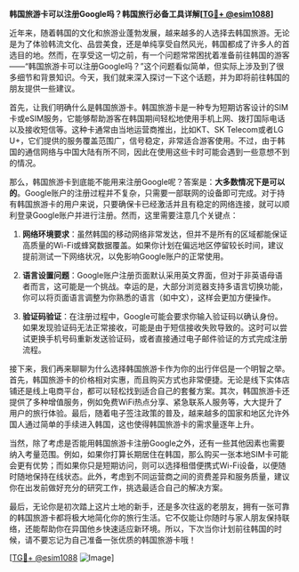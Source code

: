 **韩国旅游卡可以注册Google吗？韩国旅行必备工具详解[[TG💪+ @esim1088](https://t.me/s/esim1088)]**

近年来，随着韩国的文化和旅游业蓬勃发展，越来越多的人选择去韩国旅游。无论是为了体验韩流文化、品尝美食，还是单纯享受自然风光，韩国都成了许多人的首选目的地。然而，在享受这一切之前，有一个问题常常困扰着准备前往韩国的游客——“韩国旅游卡可以注册Google吗？”这个问题看似简单，但实际上涉及到了很多细节和背景知识。今天，我们就来深入探讨一下这个话题，并为即将前往韩国的朋友提供一些建议。

首先，让我们明确什么是韩国旅游卡。韩国旅游卡是一种专为短期访客设计的SIM卡或eSIM服务，它能够帮助游客在韩国期间轻松地使用手机上网、拨打国际电话以及接收短信等。这种卡通常由当地运营商推出，比如KT、SK Telecom或者LG U+，它们提供的服务覆盖范围广，信号稳定，非常适合游客使用。不过，由于韩国的通信网络与中国大陆有所不同，因此在使用这些卡时可能会遇到一些意想不到的情况。

那么，韩国旅游卡到底能不能用来注册Google呢？答案是：**大多数情况下是可以的**。Google账户的注册过程并不复杂，只需要一部联网的设备即可完成。对于持有韩国旅游卡的用户来说，只要确保卡已经激活并且有稳定的网络连接，就可以顺利登录Google账户并进行注册。然而，这里需要注意几个关键点：

1. **网络环境要求**：虽然韩国的移动网络非常发达，但并不是所有的区域都能保证高质量的Wi-Fi或蜂窝数据覆盖。如果你计划在偏远地区停留较长时间，建议提前测试一下网络状况，以免影响Google账户的正常使用。

2. **语言设置问题**：Google账户注册页面默认采用英文界面，但对于非英语母语者而言，这可能是一个挑战。幸运的是，大部分浏览器支持多语言切换功能，你可以将页面语言调整为你熟悉的语言（如中文），这样会更加方便操作。

3. **验证码验证**：在注册过程中，Google可能会要求你输入验证码以确认身份。如果发现验证码无法正常接收，可能是由于短信接收失败导致的。这时可以尝试更换手机号码重新发送验证码，或者直接通过电子邮件验证的方式完成注册流程。

接下来，我们再来聊聊为什么选择韩国旅游卡作为你的出行伴侣是一个明智之举。首先，韩国旅游卡的价格相对实惠，而且购买方式也非常便捷。无论是线下实体店铺还是线上电商平台，都可以轻松找到适合自己的套餐方案。其次，韩国旅游卡还提供了多种增值服务，例如免费WiFi热点分享、紧急联系人服务等，大大提升了用户的旅行体验。最后，随着电子签注政策的普及，越来越多的国家和地区允许外国人通过简单的手续进入韩国，这也使得韩国旅游卡的需求量逐年上升。

当然，除了考虑是否能用韩国旅游卡注册Google之外，还有一些其他因素也需要纳入考量范围。例如，如果你打算长期居住在韩国，那么购买一张本地SIM卡可能会更有优势；而如果你只是短期访问，则可以选择租借便携式Wi-Fi设备，以便随时随地保持在线状态。此外，考虑到不同运营商之间的资费差异和服务质量，建议你在出发前做好充分的研究工作，挑选最适合自己的解决方案。

最后，无论你是初次踏上这片土地的新手，还是多次往返的老朋友，拥有一张可靠的韩国旅游卡都将极大地简化你的旅行生活。它不仅能让你随时与家人朋友保持联络，还能帮助你在异国他乡快速适应新环境。所以，下次当你计划前往韩国的时候，请不要忘记为自己准备一张优质的韩国旅游卡哦！

[[TG💪+ @esim1088](https://t.me/s/esim1088) ![Image](https://i.postimg.cc/4NQfJmqS/Snipaste-2025-05-13-00-14-12.png)]